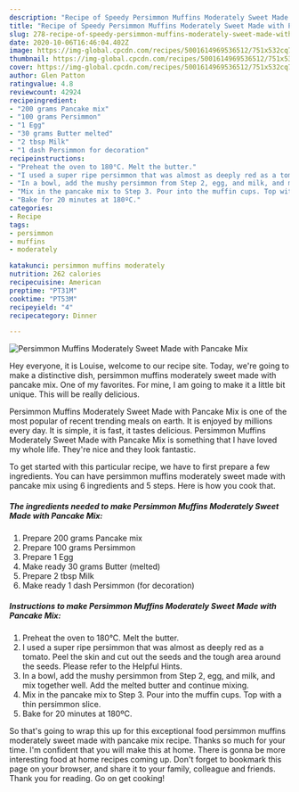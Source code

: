 ```yaml
---
description: "Recipe of Speedy Persimmon Muffins Moderately Sweet Made with Pancake Mix"
title: "Recipe of Speedy Persimmon Muffins Moderately Sweet Made with Pancake Mix"
slug: 278-recipe-of-speedy-persimmon-muffins-moderately-sweet-made-with-pancake-mix
date: 2020-10-06T16:46:04.402Z
image: https://img-global.cpcdn.com/recipes/5001614969536512/751x532cq70/persimmon-muffins-moderately-sweet-made-with-pancake-mix-recipe-main-photo.jpg
thumbnail: https://img-global.cpcdn.com/recipes/5001614969536512/751x532cq70/persimmon-muffins-moderately-sweet-made-with-pancake-mix-recipe-main-photo.jpg
cover: https://img-global.cpcdn.com/recipes/5001614969536512/751x532cq70/persimmon-muffins-moderately-sweet-made-with-pancake-mix-recipe-main-photo.jpg
author: Glen Patton
ratingvalue: 4.8
reviewcount: 42924
recipeingredient:
- "200 grams Pancake mix"
- "100 grams Persimmon"
- "1 Egg"
- "30 grams Butter melted"
- "2 tbsp Milk"
- "1 dash Persimmon for decoration"
recipeinstructions:
- "Preheat the oven to 180°C. Melt the butter."
- "I used a super ripe persimmon that was almost as deeply red as a tomato. Peel the skin and cut out the seeds and the tough area around the seeds. Please refer to the Helpful Hints."
- "In a bowl, add the mushy persimmon from Step 2, egg, and milk, and mix together well. Add the melted butter and continue mixing."
- "Mix in the pancake mix to Step 3. Pour into the muffin cups. Top with a thin persimmon slice."
- "Bake for 20 minutes at 180ºC."
categories:
- Recipe
tags:
- persimmon
- muffins
- moderately

katakunci: persimmon muffins moderately 
nutrition: 262 calories
recipecuisine: American
preptime: "PT31M"
cooktime: "PT53M"
recipeyield: "4"
recipecategory: Dinner

---
```



![Persimmon Muffins Moderately Sweet Made with Pancake Mix](https://img-global.cpcdn.com/recipes/5001614969536512/751x532cq70/persimmon-muffins-moderately-sweet-made-with-pancake-mix-recipe-main-photo.jpg)

Hey everyone, it is Louise, welcome to our recipe site. Today, we're going to make a distinctive dish, persimmon muffins moderately sweet made with pancake mix. One of my favorites. For mine, I am going to make it a little bit unique. This will be really delicious.

Persimmon Muffins Moderately Sweet Made with Pancake Mix is one of the most popular of recent trending meals on earth. It is enjoyed by millions every day. It is simple, it is fast, it tastes delicious. Persimmon Muffins Moderately Sweet Made with Pancake Mix is something that I have loved my whole life. They're nice and they look fantastic.




To get started with this particular recipe, we have to first prepare a few ingredients. You can have persimmon muffins moderately sweet made with pancake mix using 6 ingredients and 5 steps. Here is how you cook that.

<!--inarticleads1-->

##### The ingredients needed to make Persimmon Muffins Moderately Sweet Made with Pancake Mix:

1. Prepare 200 grams Pancake mix
1. Prepare 100 grams Persimmon
1. Prepare 1 Egg
1. Make ready 30 grams Butter (melted)
1. Prepare 2 tbsp Milk
1. Make ready 1 dash Persimmon (for decoration)




<!--inarticleads2-->

##### Instructions to make Persimmon Muffins Moderately Sweet Made with Pancake Mix:

1. Preheat the oven to 180°C. Melt the butter.
1. I used a super ripe persimmon that was almost as deeply red as a tomato. Peel the skin and cut out the seeds and the tough area around the seeds. Please refer to the Helpful Hints.
1. In a bowl, add the mushy persimmon from Step 2, egg, and milk, and mix together well. Add the melted butter and continue mixing.
1. Mix in the pancake mix to Step 3. Pour into the muffin cups. Top with a thin persimmon slice.
1. Bake for 20 minutes at 180ºC.




So that's going to wrap this up for this exceptional food persimmon muffins moderately sweet made with pancake mix recipe. Thanks so much for your time. I'm confident that you will make this at home. There is gonna be more interesting food at home recipes coming up. Don't forget to bookmark this page on your browser, and share it to your family, colleague and friends. Thank you for reading. Go on get cooking!

